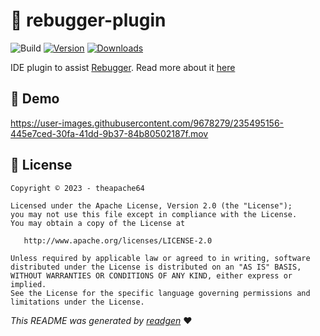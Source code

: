 # 🔌 rebugger-plugin

![Build](https://github.com/theapache64/rebugger-plugin/workflows/Build/badge.svg)
[![Version](https://img.shields.io/jetbrains/plugin/v/PLUGIN_ID.svg)](https://plugins.jetbrains.com/plugin/PLUGIN_ID)
[![Downloads](https://img.shields.io/jetbrains/plugin/d/PLUGIN_ID.svg)](https://plugins.jetbrains.com/plugin/PLUGIN_ID)

IDE plugin to assist [Rebugger](https://github.com/theapache64/rebugger). Read more about it [here](https://github.com/theapache64/rebugger/issues/1)

## 🎥 Demo

https://user-images.githubusercontent.com/9678279/235495156-445e7ced-30fa-41dd-9b37-84b80502187f.mov

## 📝 License

```
Copyright © 2023 - theapache64

Licensed under the Apache License, Version 2.0 (the "License");
you may not use this file except in compliance with the License.
You may obtain a copy of the License at

   http://www.apache.org/licenses/LICENSE-2.0

Unless required by applicable law or agreed to in writing, software
distributed under the License is distributed on an "AS IS" BASIS,
WITHOUT WARRANTIES OR CONDITIONS OF ANY KIND, either express or implied.
See the License for the specific language governing permissions and
limitations under the License.
```

_This README was generated by [readgen](https://github.com/theapache64/readgen)_ ❤
